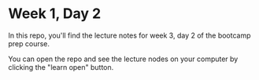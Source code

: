 # Week 1, Day 2

In this repo, you'll find the lecture notes for week 3, day 2 of the bootcamp prep course.

You can open the repo and see the lecture nodes on your computer by clicking the "learn open" button.
